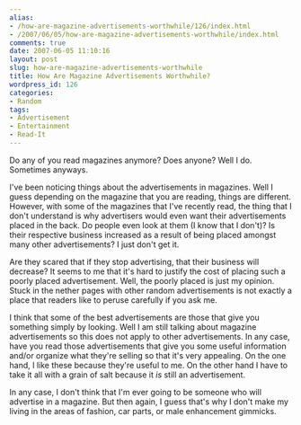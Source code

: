 ```yaml
---
alias:
- /how-are-magazine-advertisements-worthwhile/126/index.html
- /2007/06/05/how-are-magazine-advertisements-worthwhile/index.html
comments: true
date: 2007-06-05 11:10:16
layout: post
slug: how-are-magazine-advertisements-worthwhile
title: How Are Magazine Advertisements Worthwhile?
wordpress_id: 126
categories:
- Random
tags:
- Advertisement
- Entertainment
- Read-It
---
```


Do any of you read magazines anymore?  Does anyone?  Well I do.  Sometimes anyways.

I've been noticing things about the advertisements in magazines.  Well I guess depending on the magazine that you are reading, things are different.  However, with some of the magazines that I've recently read, the thing that I don't understand is why advertisers would even want their advertisements placed in the back.  Do people even look at them (I know that I don't)?  Is their respective business increased as a result of being placed amongst many other advertisements?  I just don't get it.

Are they scared that if they stop advertising, that their business will decrease?  It seems to me that it's hard to justify the cost of placing such a poorly placed advertisement.  Well, the poorly placed is just my opinion.  Stuck in the nether pages with other random advertisements is not exactly a place that readers like to peruse carefully if you ask me.

I think that some of the best advertisements are those that give you something simply by looking.  Well I am still talking about magazine advertisements so this does not apply to other advertisements.  In any case, have you read those advertisements that give you some useful information and/or organize what they're selling so that it's very appealing.  On the one hand, I like these because they're useful to me.  On the other hand I have to take it all with a grain of salt because it _is_ still an advertisement.

In any case, I don't think that I'm ever going to be someone who will advertise in a magazine.  But then again, I guess that's why I don't make my living in the areas of fashion, car parts, or male enhancement gimmicks.
